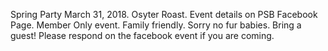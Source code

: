 Spring Party  March 31, 2018.
Osyter Roast.  Event details on PSB Facebook Page.
Member Only event.  Family friendly.  Sorry no fur babies.
Bring a guest!
Please respond on the facebook event if you are coming.

